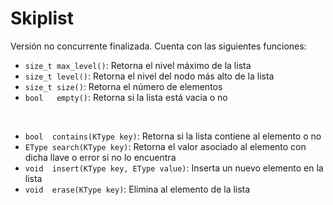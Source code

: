 # Skiplist

Versión no concurrente finalizada. Cuenta con las siguientes funciones:

- `size_t max_level()`: Retorna el nivel máximo de la lista
- `size_t level()`: Retorna el nivel del nodo más alto de la lista
- `size_t size()`: Retorna el número de elementos
- `bool   empty()`: Retorna si la lista está vacia o no

&nbsp;

- `bool  contains(KType key)`: Retorna si la lista contiene al elemento o no
- `EType search(KType key)`: Retorna el valor asociado al elemento con dicha llave o error si no lo encuentra
- `void  insert(KType key, EType value)`: Inserta un nuevo elemento en la lista
- `void  erase(KType key)`: Elimina al elemento de la lista
